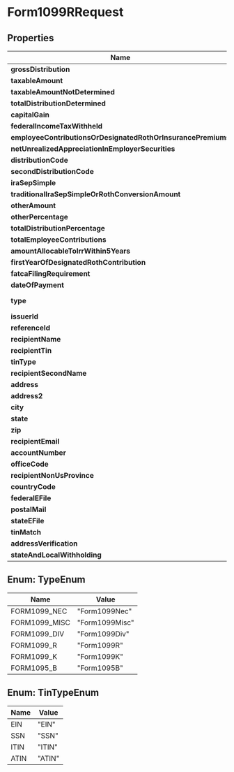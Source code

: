 

# Form1099RRequest


## Properties

| Name | Type | Description | Notes |
|------------ | ------------- | ------------- | -------------|
|**grossDistribution** | **Double** |  |  [optional] |
|**taxableAmount** | **Double** |  |  [optional] |
|**taxableAmountNotDetermined** | **Boolean** |  |  [optional] |
|**totalDistributionDetermined** | **Boolean** |  |  [optional] |
|**capitalGain** | **Double** |  |  [optional] |
|**federalIncomeTaxWithheld** | **Double** |  |  [optional] |
|**employeeContributionsOrDesignatedRothOrInsurancePremiums** | **Double** |  |  [optional] |
|**netUnrealizedAppreciationInEmployerSecurities** | **Double** |  |  [optional] |
|**distributionCode** | **String** |  |  [optional] |
|**secondDistributionCode** | **String** |  |  [optional] |
|**iraSepSimple** | **Boolean** |  |  [optional] |
|**traditionalIraSepSimpleOrRothConversionAmount** | **Double** |  |  [optional] |
|**otherAmount** | **Double** |  |  [optional] |
|**otherPercentage** | **String** |  |  [optional] |
|**totalDistributionPercentage** | **String** |  |  [optional] |
|**totalEmployeeContributions** | **Double** |  |  [optional] |
|**amountAllocableToIrrWithin5Years** | **Double** |  |  [optional] |
|**firstYearOfDesignatedRothContribution** | **String** |  |  [optional] |
|**fatcaFilingRequirement** | **Boolean** |  |  [optional] |
|**dateOfPayment** | **OffsetDateTime** |  |  [optional] |
|**type** | [**TypeEnum**](#TypeEnum) |  |  [optional] [readonly] |
|**issuerId** | **String** |  |  [optional] |
|**referenceId** | **String** |  |  [optional] |
|**recipientName** | **String** |  |  [optional] |
|**recipientTin** | **String** |  |  [optional] |
|**tinType** | [**TinTypeEnum**](#TinTypeEnum) |  |  [optional] |
|**recipientSecondName** | **String** |  |  [optional] |
|**address** | **String** |  |  [optional] |
|**address2** | **String** |  |  [optional] |
|**city** | **String** |  |  [optional] |
|**state** | **String** |  |  [optional] |
|**zip** | **String** |  |  [optional] |
|**recipientEmail** | **String** |  |  [optional] |
|**accountNumber** | **String** |  |  [optional] |
|**officeCode** | **String** |  |  [optional] |
|**recipientNonUsProvince** | **String** |  |  [optional] |
|**countryCode** | **String** |  |  [optional] |
|**federalEFile** | **Boolean** |  |  [optional] |
|**postalMail** | **Boolean** |  |  [optional] |
|**stateEFile** | **Boolean** |  |  [optional] |
|**tinMatch** | **Boolean** |  |  [optional] |
|**addressVerification** | **Boolean** |  |  [optional] |
|**stateAndLocalWithholding** | [**StateAndLocalWithholdingRequest**](StateAndLocalWithholdingRequest.md) |  |  [optional] |



## Enum: TypeEnum

| Name | Value |
|---- | -----|
| FORM1099_NEC | &quot;Form1099Nec&quot; |
| FORM1099_MISC | &quot;Form1099Misc&quot; |
| FORM1099_DIV | &quot;Form1099Div&quot; |
| FORM1099_R | &quot;Form1099R&quot; |
| FORM1099_K | &quot;Form1099K&quot; |
| FORM1095_B | &quot;Form1095B&quot; |



## Enum: TinTypeEnum

| Name | Value |
|---- | -----|
| EIN | &quot;EIN&quot; |
| SSN | &quot;SSN&quot; |
| ITIN | &quot;ITIN&quot; |
| ATIN | &quot;ATIN&quot; |



